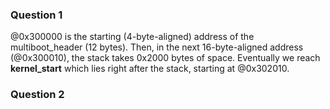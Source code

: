 ### Question 1

@0x300000 is the starting (4-byte-aligned) address of the multiboot_header (12 bytes). Then, in the next 16-byte-aligned address (@0x300010), the stack takes 0x2000 bytes of space. Eventually we reach __kernel_start__ which lies right after the stack, starting at @0x302010.

### Question 2

